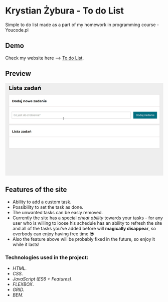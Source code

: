# Krystian Żybura - To do List
Simple to do list made as a part of my homework in programming course - Youcode.pl

## Demo
Check my website here --> [To do List](https://krystianzybura.github.io/to-do-list/).

## Preview
![preview](https://raw.githubusercontent.com/KrystianZybura/to-do-list/main/images/preview.gif)

## Features of the site
- Ability to add a custom task.
- Possibility to set the task as done. 
- The unwanted tasks can be easly removed.
- Currently the site has a special *cheat ability* towards your tasks - for any user who is willing to loose his schedule has an ability to refresh the site and all of the tasks you've added before will **magically disappear**, so everbody can enjoy having free time 😎
- Also the feature above will be probably fixed in the future, so enjoy it while it lasts!

### Technologies used in the project:
- *HTML*.
- *CSS*.
- *JavaScript (ES6 + Features)*.
- *FLEXBOX*.
- *GRID.*
- *BEM.*